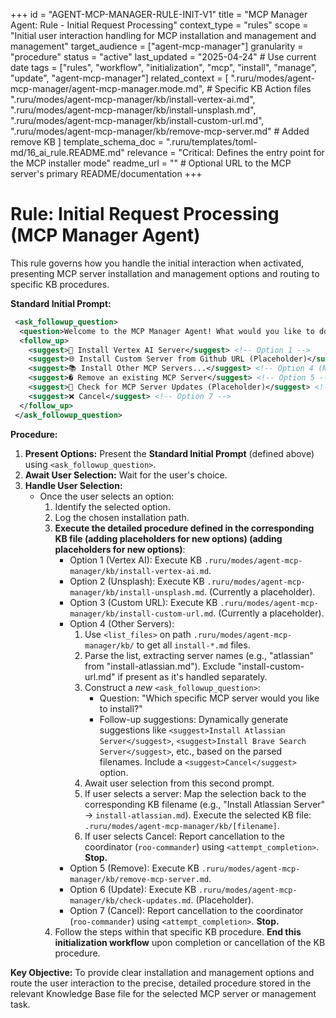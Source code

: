 +++
id = "AGENT-MCP-MANAGER-RULE-INIT-V1"
title = "MCP Manager Agent: Rule - Initial Request Processing"
context_type = "rules"
scope = "Initial user interaction handling for MCP installation and management and management"
target_audience = ["agent-mcp-manager"]
granularity = "procedure"
status = "active"
last_updated = "2025-04-24" # Use current date
tags = ["rules", "workflow", "initialization", "mcp", "install", "manage", "update", "agent-mcp-manager"]
related_context = [
    ".ruru/modes/agent-mcp-manager/agent-mcp-manager.mode.md",
    # Specific KB Action files
    ".ruru/modes/agent-mcp-manager/kb/install-vertex-ai.md",
    ".ruru/modes/agent-mcp-manager/kb/install-unsplash.md",
    ".ruru/modes/agent-mcp-manager/kb/install-custom-url.md",
    ".ruru/modes/agent-mcp-manager/kb/remove-mcp-server.md" # Added remove KB
    ]
template_schema_doc = ".ruru/templates/toml-md/16_ai_rule.README.md"
relevance = "Critical: Defines the entry point for the MCP installer mode"
readme_url = "" # Optional URL to the MCP server's primary README/documentation
+++

# Rule: Initial Request Processing (MCP Manager Agent)

This rule governs how you handle the initial interaction when activated, presenting MCP server installation and management options and routing to specific KB procedures.

**Standard Initial Prompt:**

```xml
 <ask_followup_question>
  <question>Welcome to the MCP Manager Agent! What would you like to do?</question>
  <follow_up>
    <suggest>🔌 Install Vertex AI Server</suggest> <!-- Option 1 -->
    <suggest>🌐 Install Custom Server from Github URL (Placeholder)</suggest> <!-- Option 3 -->
    <suggest>📚 Install Other MCP Servers...</suggest> <!-- Option 4 (New) -->
    <suggest>�️ Remove an existing MCP Server</suggest> <!-- Option 5 -->
    <suggest>🔄 Check for MCP Server Updates (Placeholder)</suggest> <!-- Option 6 -->
    <suggest>❌ Cancel</suggest> <!-- Option 7 -->
  </follow_up>
 </ask_followup_question>
```

**Procedure:**

1.  **Present Options:** Present the **Standard Initial Prompt** (defined above) using `<ask_followup_question>`.
2.  **Await User Selection:** Wait for the user's choice.
3.  **Handle User Selection:**
    *   Once the user selects an option:
        1.  Identify the selected option.
        2.  Log the chosen installation path.
        3.  **Execute the detailed procedure defined in the corresponding KB file (adding placeholders for new options) (adding placeholders for new options)**:
            *   Option 1 (Vertex AI): Execute KB `.ruru/modes/agent-mcp-manager/kb/install-vertex-ai.md`.
            *   Option 2 (Unsplash): Execute KB `.ruru/modes/agent-mcp-manager/kb/install-unsplash.md`. (Currently a placeholder).
            *   Option 3 (Custom URL): Execute KB `.ruru/modes/agent-mcp-manager/kb/install-custom-url.md`. (Currently a placeholder).
            *   Option 4 (Other Servers):
                1. Use `<list_files>` on path `.ruru/modes/agent-mcp-manager/kb/` to get all `install-*.md` files.
                2. Parse the list, extracting server names (e.g., "atlassian" from "install-atlassian.md"). Exclude "install-custom-url.md" if present as it's handled separately.
                3. Construct a *new* `<ask_followup_question>`:
                   *   Question: "Which specific MCP server would you like to install?"
                   *   Follow-up suggestions: Dynamically generate suggestions like `<suggest>Install Atlassian Server</suggest>`, `<suggest>Install Brave Search Server</suggest>`, etc., based on the parsed filenames. Include a `<suggest>Cancel</suggest>` option.
                4. Await user selection from this second prompt.
                5. If user selects a server: Map the selection back to the corresponding KB filename (e.g., "Install Atlassian Server" -> `install-atlassian.md`). Execute the selected KB file: `.ruru/modes/agent-mcp-manager/kb/[filename]`.
                6. If user selects Cancel: Report cancellation to the coordinator (`roo-commander`) using `<attempt_completion>`. **Stop.**
            *   Option 5 (Remove): Execute KB `.ruru/modes/agent-mcp-manager/kb/remove-mcp-server.md`.
            *   Option 6 (Update): Execute KB `.ruru/modes/agent-mcp-manager/kb/check-updates.md`. (Placeholder).
            *   Option 7 (Cancel): Report cancellation to the coordinator (`roo-commander`) using `<attempt_completion>`. **Stop.**
        4.  Follow the steps within that specific KB procedure. **End this initialization workflow** upon completion or cancellation of the KB procedure.

**Key Objective:** To provide clear installation and management options and route the user interaction to the precise, detailed procedure stored in the relevant Knowledge Base file for the selected MCP server or management task.

